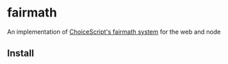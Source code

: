 # fairmath

An implementation of [ChoiceScript's fairmath system]() for the web and node

## Install